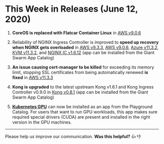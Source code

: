 # This Week in Releases (June 12, 2020)

1. **CoreOS is replaced with Flatcar Container Linux** in [AWS v9.0.6](https://github.com/giantswarm/releases/tree/master/aws/v9.0.6)

2. Reliability of NGINX Ingress Controller is improved to **speed up recovery when NGINX gets overloaded** in [AWS v9.3.3](https://github.com/giantswarm/releases/tree/master/aws/v9.3.3), [AWS v9.0.6](https://github.com/giantswarm/releases/tree/master/aws/v9.0.6), [Azure v11.3.2](https://github.com/giantswarm/releases/tree/master/azure/v11.3.2), [KVM v11.3.2](https://github.com/giantswarm/releases/tree/master/kvm/v11.3.2), and [NGINX IC v1.6.12](https://github.com/giantswarm/nginx-ingress-controller-app/blob/master/CHANGELOG.md#v1612-2020-06-04) (app can be installed from the Giant Swarm App Catalog)

3. **An issue causing cert-manager to be killed** for exceeding its memory limit, stopping SSL certificates from being automatically renewed **is fixed** in [AWS v11.3.3](https://github.com/giantswarm/releases/tree/master/aws/v11.3.3)

4. **Kong is upgraded** to the latest upstream Kong v1.6.1 and Kong Ingress Controller v0.9.0 in [Kong v0.8.1](https://github.com/giantswarm/kong-app/blob/master/CHANGELOG.md#v081---2020-06-02) (app can be installed from the Giant Swarm App Catalog)

5. [**Kubernetes GPU**](https://github.com/giantswarm/kubernetes-gpu/blob/master/README.md) can now be installed as an app from the Playground Catalog. For users that want to run GPU workloads, this app makes sure required special drivers (CUDA) are present and installed in the right version in the GPU machines.

---

Please help us improve our communication. **Was this helpful?** :thumbsup: :thumbsdown:
